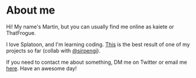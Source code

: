 # About me
Hi! My name's Martin, but you can usually find me online as kaiete or ThatFrogue.

I love Splatoon, and I'm learning coding. [This](https://github.com/kaiete/InstantPalgrave) is the best result of one of my projects so far (collab with [@sirpengi](https://github.com/sirpengi)).

If you need to contact me about something, DM me on Twitter or email me [here](mailto:martindmackintosh@outlook.com).
Have an awesome day!

<div id="wcb" class="carbonbadge wcb-d"></div>
<script src="https://unpkg.com/website-carbon-badges@1.1.3/b.min.js" defer></script>

